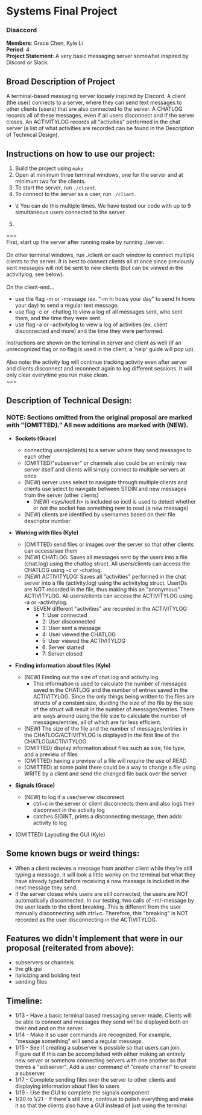 # Systems Final Project
### Disaccord
**Members**: Grace Chen, Kyle Li <br>
**Period**: 4 <br>
**Project Statement**: A very basic messaging server somewhat inspired by Discord or Slack. <br>

## Broad Description of Project
A terminal-based messaging server loosely inspired by Discord. A client (the user) connects to a server, where they can send text messages to other clients (users) that are also connected to the server. A CHATLOG records all of these messages, even if all users disconnect and if the server closes. An ACTIVITYLOG records all "activities" performed in the chat server (a list of what activities are recorded can be found in the Description of Technical Design).

## Instructions on how to use our project:
1. Build the project using `make`
2. Open at minimum three terminal windows, one for the server and at minimum two for the clients.
3. To start the server, run `./client`.
4. To connect to the server as a user, run `./client`.
  * \t You can do this multiple times. We have tested our code with up to 9 simultaneous users connected to the server.
5. 


===<br>
First, start up the server after running make by running ./server. <br> <br>
On other terminal windows, run ./client on each window to connect multiple clients to the server. It is best to connect clients all at once since previously sent messages will not be sent to new clients (but can be viewed in the activitylog, see below). <br> <br>
On the client-end...
* use the flag -m or -message (ex. "-m hi hows your day" to send hi hows your day) to send a regular text message. <br>
* use flag -c or -chatlog to view a log of all messages sent, who sent them, and the time they were sent. <br>
* use flag -a or -activitylog to view a log of activities (ex. client disconnected and more) and the time they were performed. <br>

Instructions are shown on the teminal in server and client as well (if an unrecognized flag or no flag is used in the client, a 'help' guide will pop up).
<br>
<br>
Also note: the activity log will continue tracking activity even after server and clients disconnect and reconnect again to log different sessions. It will only clear everytime you run make clean. 
<br>
===<br>


## Description of Technical Design:
### NOTE: Sections omitted from the original proposal are marked with "(OMITTED)." All new additions are marked with (NEW).
* **Sockets (Grace)**
  * connecting users(clients) to a server where they send messages to each other
  * (OMITTED)"subserver" or channels also could be an entirely new server itself and clients will simply connect to multiple servers at once
  * (NEW) server uses select to navigate through multiple clients and clients use select to navigate between STDIN and new messages from the server (other clients)
       * (NEW) <sys/ioctl.h> is included so ioctl is used to detect whether or not the socket has something new to read (a new message)
  * (NEW) clients are identified by usernames based on their file descriptor number

* **Working with files (Kyle)**
  * (OMITTED) send files or images over the server so that other clients can access/see them
  * (NEW) CHATLOG: Saves all messages sent by the users into a file (chat.log) using the chatlog struct. All users/clients can access the CHATLOG using -c or -chatlog.
  * (NEW) ACTIVITYLOG: Saves all "activities" performed in the chat server into a file (activity.log) using the activitylog struct. UserIDs are NOT recorded in the file, thus making this an "anonymous" ACTIVITYLOG. All users/clients can access the ACTIVITYLOG using -a or -activitylog.
    * SEVEN different "activities" are recorded in the ACTIVITYLOG:
      * 1: User connected
      * 2: User disconnected
      * 3: User sent a message
      * 4: User viewed the CHATLOG
      * 5: User viewed the ACTIVITYLOG
      * 6: Server started
      * 7: Server closed

* **Finding information about files (Kyle)**
  * (NEW) Finding out the size of chat.log and activity.log. 
    * This information is used to calculate the number of messages saved in the CHATLOG and the number of entries saved in the ACTIVITYLOG. Since the only things being written to the files are structs of a constant size, dividing the size of the file by the size of the struct will result in the number of messages/entries. There are ways around using the file size to calculate the number of messages/entries, all of which are far less efficient.
  * (NEW) The size of the file and the number of messages/entries in the CHATLOG/ACTIVITYLOG is displayed in the first line of the CHATLOG/ACTIVITYLOG.
  * (OMITTED) display information about files such as size, file type, and a preview of files
  * (OMITTED) having a preview of a file will require the use of READ
  * (OMITTED) at some point there could be a way to change a file using WRITE by a client and send the changed file back over the server
  
* **Signals (Grace)**
  * (NEW) to log if a user/server disconnect
    * ctrl+c in the server or client disconnects them and also logs their disconnect in the activity log
    * catches SIGINT, prints a disconnecting message, then adds activity to log

* (OMITTED) Layouting the GUI (Kyle)

## Some known bugs or weird things:
* When a client recieves a message from another client while they're still typing a message, it will look a little wonky on the terminal but what they have already typed before receiving a new message is included in the next message they send.
* If the server closes while users are still connected, the users are NOT automatically disconnected. In our testing, two calls of -m/-message by the user leads to the client breaking. This is different from the user manually disconnecting with ctrl+c. Therefore, this "breaking" is NOT recorded as the user disconnecting in the ACTIVITYLOG.

## Features we didn't implement that were in our proposal (reiterated from above):
* subservers or channels
* the gtk gui 
* italicizing and bolding text
* sending files 

## Timeline:
* 1/13 - Have a basic terminal based messaging server made. Clients will be able to connect and messages they send will be displayed both on their end and on the server.
* 1/14 - Make it so user commands are recognized. For example, "message something" will send a regular message. 
* 1/15 - See if creating a subserver is possible so that users can join. Figure out if this can be accomplished with either making an entirely new server or somehow connecting servers with one another so that theres a "subserver". Add a user command of "create channel" to create a subserver
* 1/17 - Complete sending files over the server to other clients and displaying information about files to users
* 1/19 - Use the GUI to complete the signals component
* 1/20 to 1/21 - If there's still time, continue to polish everything and make it so that the clients also have a GUI instead of just using the terminal 
